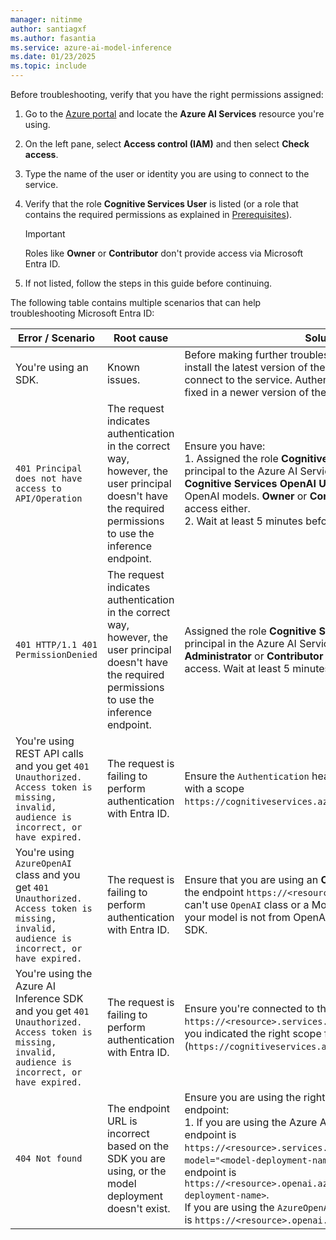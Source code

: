 ```yaml
---
manager: nitinme
author: santiagxf
ms.author: fasantia 
ms.service: azure-ai-model-inference
ms.date: 01/23/2025
ms.topic: include
---
```


Before troubleshooting, verify that you have the right permissions assigned:

1. Go to the [Azure portal](https://portal.azure.com) and locate the **Azure AI Services** resource you're using.

2. On the left pane, select **Access control (IAM)** and then select **Check access**.

3. Type the name of the user or identity you are using to connect to the service.

4. Verify that the role **Cognitive Services User** is listed (or a role that contains the required permissions as explained in [Prerequisites](#prerequisites)).

    > [!IMPORTANT]
    > Roles like **Owner** or **Contributor** don't provide access via Microsoft Entra ID.

5. If not listed, follow the steps in this guide before continuing.

The following table contains multiple scenarios that can help troubleshooting Microsoft Entra ID:

| Error / Scenario     | Root cause    | Solution |
| -------------------- | ------------- | -------- |
| You're using an SDK. | Known issues. | Before making further troubleshooting, it's advisable to install the latest version of the software you are using to connect to the service. Authentication bugs may have been fixed in a newer version of the software you're using. |
| `401 Principal does not have access to API/Operation` | The request indicates authentication in the correct way, however, the user principal doesn't have the required permissions to use the inference endpoint. | Ensure you have: <br /> 1. Assigned the role **Cognitive Services User** to your principal to the Azure AI Services resource. Notice that **Cognitive Services OpenAI User** grants only access to OpenAI models. **Owner** or **Contributor** don't provide access either.<br /> 2. Wait at least 5 minutes before making the first call. |
| `401 HTTP/1.1 401 PermissionDenied` | The request indicates authentication in the correct way, however, the user principal doesn't have the required permissions to use the inference endpoint. | Assigned the role **Cognitive Services User** to your principal in the Azure AI Services resource. Roles like **Administrator** or **Contributor** don't grand inference access. Wait at least 5 minutes before making the first call. |
| You're using REST API calls and you get `401 Unauthorized. Access token is missing, invalid, audience is incorrect, or have expired.` | The request is failing to perform authentication with Entra ID. | Ensure the `Authentication` header contains a valid token with a scope `https://cognitiveservices.azure.com/.default`. |
| You're using `AzureOpenAI` class and you get `401 Unauthorized. Access token is missing, invalid, audience is incorrect, or have expired.` | The request is failing to perform authentication with Entra ID. | Ensure that you are using an **OpenAI model** connected to the endpoint `https://<resource>.openai.azure.com`. You can't use `OpenAI` class or a Models-as-a-Service model. If your model is not from OpenAI, use the Azure AI Inference SDK. |
| You're using the Azure AI Inference SDK and you get `401 Unauthorized. Access token is missing, invalid, audience is incorrect, or have expired.` | The request is failing to perform authentication with Entra ID. | Ensure you're connected to the endpoint `https://<resource>.services.ai.azure.com/model` and that you indicated the right scope for Entra ID (`https://cognitiveservices.azure.com/.default`). |
| `404 Not found` | The endpoint URL is incorrect based on the SDK you are using, or the model deployment doesn't exist. | Ensure you are using the right SDK connected to the right endpoint: <br /> 1. If you are using the Azure AI inference SDK, ensure the endpoint is `https://<resource>.services.ai.azure.com/model` with `model="<model-deployment-name>"` in the payloads, or endpoint is `https://<resource>.openai.azure.com/deployments/<model-deployment-name>`. <br /> If you are using the `AzureOpenAI` class, ensure the endpoint is `https://<resource>.openai.azure.com`. |
